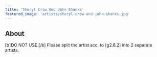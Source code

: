 ```yaml
---
title: 'Sheryl Crow And John Shanks'
featured_image: 'artists/sheryl-crow-and-john-shanks.jpg'
---
```


## About

[b]DO NOT USE.[/b]
Please split the artist acc. to [g2.6.2] into 2 separate artists.
